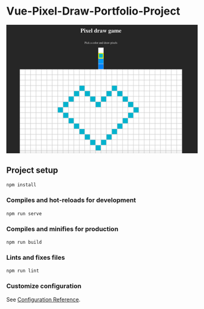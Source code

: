 # Vue-Pixel-Draw-Portfolio-Project
![Alt text](https://github.com/furbo1/Vue-Pixel-Draw-Portfolio-Project/blob/master/Snip20200826_20.png)

## Project setup
```
npm install
```

### Compiles and hot-reloads for development
```
npm run serve
```

### Compiles and minifies for production
```
npm run build
```

### Lints and fixes files
```
npm run lint
```

### Customize configuration
See [Configuration Reference](https://cli.vuejs.org/config/).

